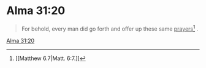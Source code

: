 # Alma 31:20

> For behold, every man did go forth and offer up these same <u>prayers</u>[^a] .

[Alma 31:20](https://www.churchofjesuschrist.org/study/scriptures/bofm/alma/31?lang=eng&id=p20#p20)


[^a]: [[Matthew 6.7|Matt. 6:7.]]
